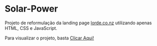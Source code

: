 # Solar-Power
Projeto de reformulação da landing page <a href="https://www.lorde.co.nz/">lorde.co.nz</a> utilizando apenas HTML, CSS e JavaScript.

<div>
Para visualizar o projeto, basta <a href="">Clicar Aqui!</a>
</div>

